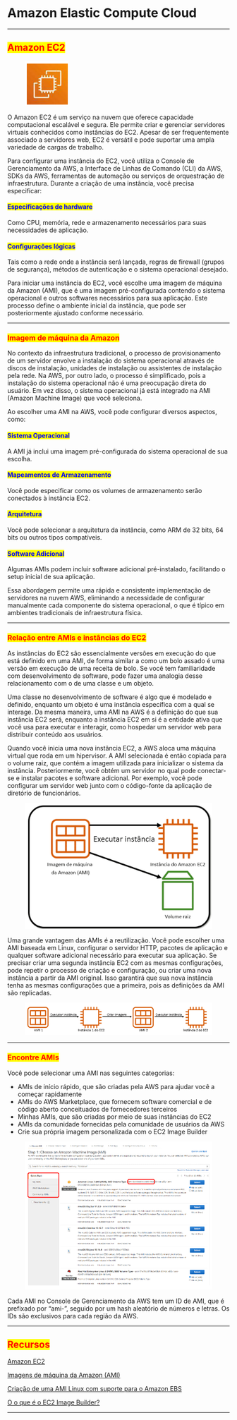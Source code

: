 # Amazon Elastic Compute Cloud

***

## <mark style="color:red;">Amazon EC2</mark>

<figure><img src="../.gitbook/assets/image (8).png" alt=""><figcaption></figcaption></figure>

O Amazon EC2 é um serviço na nuvem que oferece capacidade computacional escalável e segura. Ele permite criar e gerenciar servidores virtuais conhecidos como instâncias do EC2. Apesar de ser frequentemente associado a servidores web, EC2 é versátil e pode suportar uma ampla variedade de cargas de trabalho.

Para configurar uma instância do EC2, você utiliza o Console de Gerenciamento da AWS, a Interface de Linhas de Comando (CLI) da AWS, SDKs da AWS, ferramentas de automação ou serviços de orquestração de infraestrutura. Durante a criação de uma instância, você precisa especificar:

#### <mark style="color:blue;">**Especificações de hardware**</mark>

Como CPU, memória, rede e armazenamento necessários para suas necessidades de aplicação.

#### <mark style="color:blue;">**Configurações lógicas**</mark>

Tais como a rede onde a instância será lançada, regras de firewall (grupos de segurança), métodos de autenticação e o sistema operacional desejado.

Para iniciar uma instância do EC2, você escolhe uma imagem de máquina da Amazon (AMI), que é uma imagem pré-configurada contendo o sistema operacional e outros softwares necessários para sua aplicação. Este processo define o ambiente inicial da instância, que pode ser posteriormente ajustado conforme necessário.

***

### <mark style="color:red;">Imagem de máquina da Amazon</mark>

No contexto da infraestrutura tradicional, o processo de provisionamento de um servidor envolve a instalação do sistema operacional através de discos de instalação, unidades de instalação ou assistentes de instalação pela rede. Na AWS, por outro lado, o processo é simplificado, pois a instalação do sistema operacional não é uma preocupação direta do usuário. Em vez disso, o sistema operacional já está integrado na AMI (Amazon Machine Image) que você seleciona.

Ao escolher uma AMI na AWS, você pode configurar diversos aspectos, como:

#### <mark style="color:blue;">**Sistema Operacional**</mark>

A AMI já inclui uma imagem pré-configurada do sistema operacional de sua escolha.

#### <mark style="color:blue;">**Mapeamentos de Armazenamento**</mark>

Você pode especificar como os volumes de armazenamento serão conectados à instância EC2.

#### <mark style="color:blue;">**Arquitetura**</mark>

Você pode selecionar a arquitetura da instância, como ARM de 32 bits, 64 bits ou outros tipos compatíveis.

#### <mark style="color:blue;">**Software Adicional**</mark>

Algumas AMIs podem incluir software adicional pré-instalado, facilitando o setup inicial de sua aplicação.

Essa abordagem permite uma rápida e consistente implementação de servidores na nuvem AWS, eliminando a necessidade de configurar manualmente cada componente do sistema operacional, o que é típico em ambientes tradicionais de infraestrutura física.

***

### <mark style="color:red;">Relação entre AMIs e instâncias do EC2</mark>

As instâncias do EC2 são essencialmente versões em execução do que está definido em uma AMI, de forma similar a como um bolo assado é uma versão em execução de uma receita de bolo. Se você tem familiaridade com desenvolvimento de software, pode fazer uma analogia desse relacionamento com o de uma classe e um objeto.

Uma classe no desenvolvimento de software é algo que é modelado e definido, enquanto um objeto é uma instância específica com a qual se interage. Da mesma maneira, uma AMI na AWS é a definição do que sua instância EC2 será, enquanto a instância EC2 em si é a entidade ativa que você usa para executar e interagir, como hospedar um servidor web para distribuir conteúdo aos usuários.

Quando você inicia uma nova instância EC2, a AWS aloca uma máquina virtual que roda em um hipervisor. A AMI selecionada é então copiada para o volume raiz, que contém a imagem utilizada para inicializar o sistema da instância. Posteriormente, você obtém um servidor no qual pode conectar-se e instalar pacotes e software adicional. Por exemplo, você pode configurar um servidor web junto com o código-fonte da aplicação de diretório de funcionários.

<figure><img src="../.gitbook/assets/image (9).png" alt=""><figcaption></figcaption></figure>

Uma grande vantagem das AMIs é a reutilização. Você pode escolher uma AMI baseada em Linux, configurar o servidor HTTP, pacotes de aplicação e qualquer software adicional necessário para executar sua aplicação. Se precisar criar uma segunda instância EC2 com as mesmas configurações, pode repetir o processo de criação e configuração, ou criar uma nova instância a partir da AMI original. Isso garantirá que sua nova instância tenha as mesmas configurações que a primeira, pois as definições da AMI são replicadas.

<figure><img src="../.gitbook/assets/image (10).png" alt=""><figcaption></figcaption></figure>

***

### <mark style="color:red;">Encontre AMIs</mark>

Você pode selecionar uma AMI nas seguintes categorias:

* AMIs de início rápido, que são criadas pela AWS para ajudar você a começar rapidamente
* AMIs do AWS Marketplace, que fornecem software comercial e de código aberto conceituados de fornecedores terceiros
* Minhas AMIs, que são criadas por meio de suas instâncias do EC2
* AMIs da comunidade fornecidas pela comunidade de usuários da AWS
* Crie sua própria imagem personalizada com o EC2 Image Builder

<figure><img src="../.gitbook/assets/image (11).png" alt=""><figcaption></figcaption></figure>

Cada AMI no Console de Gerenciamento da AWS tem um ID de AMI, que é prefixado por “ami-”, seguido por um hash aleatório de números e letras. Os IDs são exclusivos para cada região da AWS.

***

## <mark style="color:red;">**Recursos**</mark>

[Amazon EC2](https://aws.amazon.com/ec2/)

[Imagens de máquina da Amazon (AMI)](https://docs.aws.amazon.com/AWSEC2/latest/UserGuide/AMIs.html)

[Criação de uma AMI Linux com suporte para o Amazon EBS](https://docs.aws.amazon.com/AWSEC2/latest/UserGuide/creating-an-ami-ebs.html)

[O o que é o EC2 Image Builder?](https://docs.aws.amazon.com/imagebuilder/latest/userguide/what-is-image-builder.html)

***
